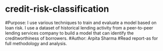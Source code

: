 # credit-risk-classification
#Purpose: I use various techniques to train and evaluate a model based on loan risk. I use a dataset of historical lending activity from a peer-to-peer lending services company to build a model that can identify the creditworthiness of borrowers.
#Author: Arpita Sharma
#Read report-as for full methodology and analysis. 
